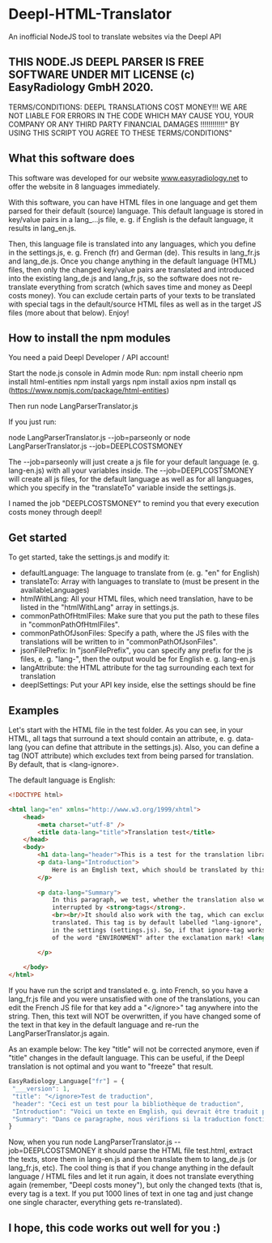 # Deepl-HTML-Translator
An inofficial NodeJS tool to translate websites via the Deepl API

THIS NODE.JS DEEPL PARSER IS FREE SOFTWARE UNDER MIT LICENSE (c) EasyRadiology GmbH 2020.
------------------------------------------------------------------------------------------
TERMS/CONDITIONS: DEEPL TRANSLATIONS COST MONEY!!! WE ARE NOT LIABLE FOR ERRORS IN THE CODE WHICH MAY
CAUSE YOU, YOUR COMPANY OR ANY THIRD PARTY FINANCIAL DAMAGES !!!!!!!!!!!!"
BY USING THIS SCRIPT YOU AGREE TO THESE TERMS/CONDITIONS"

## What this software does

This software was developed for our website <a href="https://easyradiology.net">www.easyradiology.net</a> to offer the website in 8 languages immediately.

With this software, you can have HTML files in one language and get them parsed for their default (source) language. This default language is stored in key/value
pairs in a lang_...js file, e. g. if English is the default language, it results in lang_en.js.

Then, this language file is translated into any languages, which you define in the settings.js, e. g. French (fr) and German (de). This results in lang_fr.js and 
lang_de.js. Once you change anything in the default language (HTML) files, then only the changed key/value pairs are translated and introduced into the existing
lang_de.js and lang_fr.js, so the software does not re-translate everything from scratch (which saves time and money as Deepl costs money).
You can exclude certain parts of your texts to be translated with special tags in the default/source HTML files as well as in the target JS files (more about that
below).
Enjoy!

## How to install the npm modules

You need a paid Deepl Developer / API account!

Start the node.js console in Admin mode
Run:
npm install cheerio
npm install html-entities
npm install yargs
npm install axios
npm install qs
(https://www.npmjs.com/package/html-entities)

Then run node LangParserTranslator.js

If you just run:

node LangParserTranslator.js --job=parseonly 
or 
node LangParserTranslator.js --job=DEEPLCOSTSMONEY

The --job=parseonly will just create a js file for your default language (e. g. lang-en.js) with all your variables inside.
The --job=DEEPLCOSTSMONEY will create all js files, for the default language as well as for all languages, which you 
specify in the "translateTo" variable inside the settings.js.

I named the job "DEEPLCOSTSMONEY" to remind you that every execution costs money through deepl!

## Get started

To get started, take the settings.js and modify it:

* defaultLanguage: The language to translate from (e. g. "en" for English)
* translateTo: Array with languages to translate to (must be present in the availableLanguages)
* htmlWithLang: All your HTML files, which need translation, have to be listed in the "htmlWithLang" array in settings.js.
* commonPathOfHtmlFiles: Make sure that you put the path to these files in "commonPathOfHtmlFiles".
* commonPathOfJsonFiles: Specify a path, where the JS files with the translations will be written to in "commonPathOfJsonFiles".
* jsonFilePrefix: In "jsonFilePrefix", you can specify any prefix for the js files, e. g. "lang-", then the output would be 
for English e. g. lang-en.js
* langAttribute: the HTML attribute for the tag surrounding each text for translation
* deeplSettings: Put your API key inside, else the settings should be fine


## Examples

Let's start with the HTML file in the test folder. 
As you can see, in your HTML, all tags that surround a text should contain an attribute, e. g. data-lang (you can define that 
attribute in the settings.js). Also, you can define a tag (NOT attribute) which excludes text from being parsed for translation.
By default, that is &lt;lang-ignore&gt;.




The default language is English:

```html
<!DOCTYPE html>

<html lang="en" xmlns="http://www.w3.org/1999/xhtml">
    <head>
        <meta charset="utf-8" />
        <title data-lang="title">Translation test</title>
    </head>
    <body>
        <h1 data-lang="header">This is a test for the translation library</h1>
        <p data-lang="Introduction">
            Here is an Emglish text, which should be translated by this library with Deepl.
        </p>
    
        <p data-lang="Summary">
            In this paragraph, we test, whether the translation also works without being
            interrupted by <strong>tags</strong>.
            <br><br/>It should also work with the tag, which can exclude content from being
            translated. This tag is by default labelled "lang-ignore", but can be changed 
            in the settings (settings.js). So, if that ignore-tag works, then there shouldn't be a translation
            of the word "ENVIRONMENT" after the exclamation mark! <lang-ignore>ENVIRONMENT</lang-ignore>

        </p>
        
    </body>
</html>
```

If you have run the script and translated e. g. into French, so you have a lang_fr.js file and you were unsatisfied with one of 
the translations, you can edit the French JS file for that key add a "&lt;/ignore&gt;" tag anywhere into the string. Then, this text will NOT be overwritten, if you have changed some of the text in that key in the default language and re-run the LangParserTranslator.js again.

As an example below: The key "title" will not be corrected anymore, even if "title" changes in the default language. This can be useful, if the Deepl translation is not optimal and you want to "freeze" that result.


```javascript
EasyRadiology_Language["fr"] = {
 "___version": 1,
 "title": "</ignore>Test de traduction",
 "header": "Ceci est un test pour la bibliothèque de traduction",
 "Introduction": "Voici un texte en Emglish, qui devrait être traduit par cette bibliothèque avec Deepl.",
 "Summary": "Dans ce paragraphe, nous vérifions si la traduction fonctionne également sans être interrompue par des <strong>balises</strong>. <br><br>Il devrait également fonctionner avec la balise, qui peut exclure le contenu de la traduction. Cette balise est par défaut étiquetée \"lang-ignore\", mais peut être modifiée dans les paramètres (settings.js). Donc, si cette étiquette d'ignorance fonctionne, alors il ne devrait pas y avoir de traduction du mot \"E-N-V-I-R-O-N-M-E-N-T\" après le point d'exclamation ! <lang-ignore>ENVIRONMENT</lang-ignore>"
}
```

Now, when you run 
node LangParserTranslator.js --job=DEEPLCOSTSMONEY
it should parse the HTML file test.html, extract the texts, store them in lang-en.js and then translate them to lang_de.js (or lang_fr.js, etc).
The cool thing is that if you change anything in the default language / HTML files and let it run again, it does not 
translate everything again (remember, "Deepl costs money"), but only the changed texts (that is, every tag is a text. If you
put 1000 lines of text in one tag and just change one single character, everything gets re-translated).

## I hope, this code works out well for you :)
